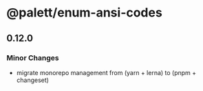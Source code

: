 # @palett/enum-ansi-codes

## 0.12.0

### Minor Changes

- migrate monorepo management from (yarn + lerna) to (pnpm + changeset)
